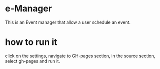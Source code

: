 # e-Manager
This is an Event manager that allow a user schedule an event.

# how to run it
click on the settings, navigate to GH-pages section, in the source section, select gh-pages and run it.

